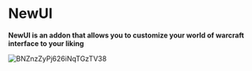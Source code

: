 # NewUI
**NewUI is an addon that allows you to customize your world of warcraft interface to your liking** 

![BNZnzZyPj626iNqTGzTV38](https://user-images.githubusercontent.com/98873011/152192084-dad785e5-117d-4aee-a7d8-9650564f59fe.jpg)
